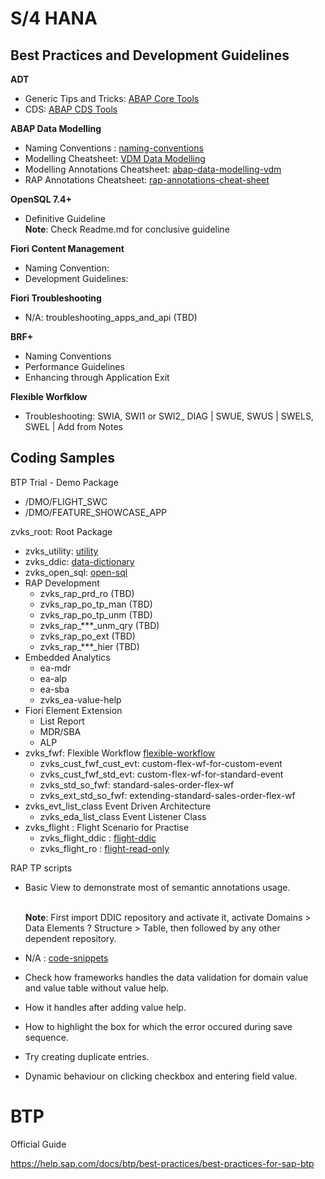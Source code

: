 # S/4 HANA

## Best Practices and Development Guidelines

**ADT**

- Generic Tips and Tricks: [ABAP Core Tools](https://help.sap.com/docs/abap-cloud/abap-development-tools-user-guide/tips-and-tricks-abap-core-tools?version=sap_btp)
- CDS: [ABAP CDS Tools](https://help.sap.com/docs/abap-cloud/abap-cds-tools-user-guide/tips-and-tricks-abap-cds-tools)

**ABAP Data Modelling**

- Naming Conventions : [naming-conventions](https://github.com/zvikesh/naming-conventions)
- Modelling Cheatsheet: [VDM Data Modelling](https://app.excalidraw.com/l/5eMbpiBu0l3/5sRgLPpDEZj)
- Modelling Annotations Cheatsheet: [abap-data-modelling-vdm](https://github.com/zvikesh/abap-data-modelling-vdm)
- RAP Annotations Cheatsheet: [rap-annotations-cheat-sheet](https://github.com/zvikesh/rap-annotations-cheat-sheet)
 
**OpenSQL 7.4+**

- Definitive Guideline   </br> **Note**: Check Readme.md for conclusive guideline

**Fiori Content Management**

- Naming Convention:
- Development Guidelines:

**Fiori Troubleshooting**

- N/A: troubleshooting_apps_and_api (TBD)

**BRF+**

- Naming Conventions
- Performance Guidelines
- Enhancing through Application Exit

**Flexible Worfklow**
- Troubleshooting: SWIA, SWI1 or SWI2_ DIAG | SWUE, SWUS | SWELS, SWEL | Add from Notes

## Coding Samples

BTP Trial - Demo Package
- /DMO/FLIGHT_SWC
- /DMO/FEATURE_SHOWCASE_APP

zvks_root: Root Package
- zvks_utility: [utility](https://github.com/zvikesh/utility)
- zvks_ddic: [data-dictionary](https://github.com/zvikesh/data-dictionary)
- zvks_open_sql: [open-sql](https://github.com/zvikesh/open-sql)
- RAP Development
  - zvks_rap_prd_ro (TBD)
  - zvks_rap_po_tp_man (TBD)
  - zvks_rap_po_tp_unm (TBD)
  - zvks_rap_***_unm_qry (TBD)
  - zvks_rap_po_ext (TBD)
  - zvks_rap_***_hier (TBD)
- Embedded Analytics
  - ea-mdr
  - ea-alp
  - ea-sba
  - zvks_ea-value-help
- Fiori Element Extension
  - List Report
  - MDR/SBA
  - ALP
- zvks_fwf: Flexible Workflow [flexible-workflow](https://github.com/zvikesh/flexible-workflow/tree/main)
  - zvks_cust_fwf_cust_evt: custom-flex-wf-for-custom-event
  - zvks_cust_fwf_std_evt: custom-flex-wf-for-standard-event
  - zvks_std_so_fwf: standard-sales-order-flex-wf
  - zvks_ext_std_so_fwf: extending-standard-sales-order-flex-wf
- zvks_evt_list_class Event Driven Architecture
  - zvks_eda_list_class Event Listener Class
- zvks_flight : Flight Scenario for Practise
  - zvks_flight_ddic : [flight-ddic](https://github.com/zvikesh/flight-ddic)
  - zvks_flight_ro   : [flight-read-only](https://github.com/zvikesh/flight-read-only)

RAP TP scripts
- Basic View to demonstrate most of semantic annotations usage.

  </br> **Note**: First import DDIC repository and activate it, activate Domains > Data Elements ? Structure > Table, then followed by any other dependent repository.
- N/A : [code-snippets](https://github.com/zvikesh/code-snippets)


- Check how frameworks handles the data validation for domain value and value table without value help.
- How it handles after adding value help.
- How to highlight the box for which the error occured during save sequence.
- Try creating duplicate entries.
- Dynamic behaviour on clicking checkbox and entering field value.

# BTP

Official Guide </br>

https://help.sap.com/docs/btp/best-practices/best-practices-for-sap-btp
